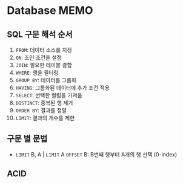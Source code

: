 # Database MEMO

## SQL 구문 해석 순서

1. `FROM`: 데이터 소스를 지정
2. `ON`: 조인 조건을 설정
3. `JOIN`: 필요한 테이블 결합
4. `WHERE`: 행을 필터링
5. `GROUP BY`: 데이터를 그룹화
6. `HAVING`: 그룹화된 데이터에 추가 조건 적용
7. `SELECT`: 선택한 컬럼을 가져옴
8. `DISTINCT`: 중복된 행 제거
9. `ORDER BY`: 결과를 정렬
10. `LIMIT`: 결과의 개수를 제한

## 구문 별 문법

- `LIMIT` B, A | `LIMIT` A `OFFSET` B: B번째 행부터 A개의 행 선택 (0-index)

## ACID


